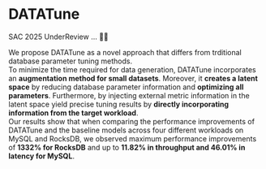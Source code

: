 # DATATune
SAC 2025 UnderReview ... 😵‍💫

We propose DATATune as a novel approach that differs from trditional database parameter tuning methods.  
To minimize the time required for data generation, DATATune incorporates an **augmentation method for small datasets**. Moreover, it **creates a latent space** by reducing database parameter information and **optimizing all parameters**. Furthermore, by injecting external metric information in the latent space yield precise tuning results by **directly incorporating information from the target workload**.  
Our results show that when comparing the performance improvements of DATATune and the baseline models across four different workloads on MySQL and RocksDB, we observed maximum performance improvements of **1332% for RocksDB** and up to **11.82% in throughput and 46.01% in latency for MySQL**.
